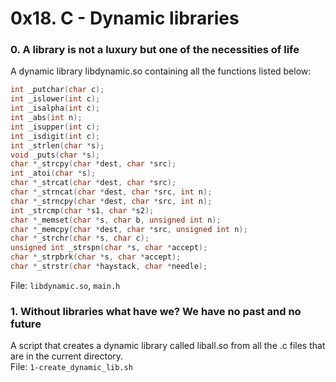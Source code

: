 # 0x18. C - Dynamic libraries

### 0. A library is not a luxury but one of the necessities of life
A dynamic library libdynamic.so containing all the functions listed below:  
```c
int _putchar(char c);
int _islower(int c);
int _isalpha(int c);
int _abs(int n);
int _isupper(int c);
int _isdigit(int c);
int _strlen(char *s);
void _puts(char *s);
char *_strcpy(char *dest, char *src);
int _atoi(char *s);
char *_strcat(char *dest, char *src);
char *_strncat(char *dest, char *src, int n);
char *_strncpy(char *dest, char *src, int n);
int _strcmp(char *s1, char *s2);
char *_memset(char *s, char b, unsigned int n);
char *_memcpy(char *dest, char *src, unsigned int n);
char *_strchr(char *s, char c);
unsigned int _strspn(char *s, char *accept);
char *_strpbrk(char *s, char *accept);
char *_strstr(char *haystack, char *needle);
```   
File: `libdynamic.so`, `main.h`

### 1. Without libraries what have we? We have no past and no future
A script that creates a dynamic library called liball.so from all the .c files that are in the current directory.   
File: `1-create_dynamic_lib.sh`
